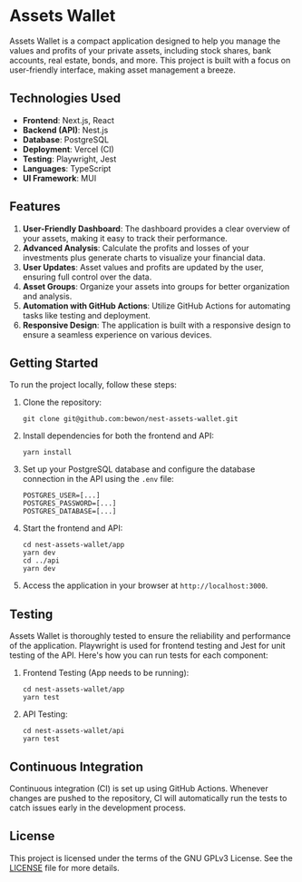 # Assets Wallet

Assets Wallet is a compact application designed to help you manage the values and profits of your private assets,
including stock shares, bank accounts, real estate, bonds, and more. This project is built with a focus on user-friendly
interface, making asset management a breeze.

## Technologies Used

- **Frontend**: Next.js, React
- **Backend (API)**: Nest.js
- **Database**: PostgreSQL
- **Deployment**: Vercel (CI)
- **Testing**: Playwright, Jest
- **Languages**: TypeScript
- **UI Framework**: MUI

## Features

1. **User-Friendly Dashboard**: The dashboard provides a clear overview of your assets, making it easy to track their
   performance.
2. **Advanced Analysis**: Calculate the profits and losses of your investments plus generate charts to visualize your
   financial data.
3. **User Updates**: Asset values and profits are updated by the user, ensuring full control over the data.
4. **Asset Groups**: Organize your assets into groups for better organization and analysis.
5. **Automation with GitHub Actions**: Utilize GitHub Actions for automating tasks like testing and deployment.
6. **Responsive Design**: The application is built with a responsive design to ensure a seamless experience on various
   devices.

## Getting Started

To run the project locally, follow these steps:

1. Clone the repository:

   ```shell
   git clone git@github.com:bewon/nest-assets-wallet.git
   ```

2. Install dependencies for both the frontend and API:

   ```shell
   yarn install
   ```

3. Set up your PostgreSQL database and configure the database connection in the API using the `.env` file:

   ```
   POSTGRES_USER=[...]
   POSTGRES_PASSWORD=[...]
   POSTGRES_DATABASE=[...]
   ```

4. Start the frontend and API:

   ```shell
   cd nest-assets-wallet/app
   yarn dev
   cd ../api
   yarn dev
   ```

5. Access the application in your browser at `http://localhost:3000`.

## Testing

Assets Wallet is thoroughly tested to ensure the reliability and performance of the application. Playwright is used for
frontend testing and Jest for unit testing of the API. Here's how you can run tests for each component:

1. Frontend Testing (App needs to be running):

   ```shell
   cd nest-assets-wallet/app
   yarn test
    ```

2. API Testing:

   ```shell
   cd nest-assets-wallet/api
   yarn test
   ```

## Continuous Integration

Continuous integration (CI) is set up using GitHub Actions. Whenever changes are pushed to the repository, CI will
automatically run the tests to catch issues early in the development process.

## License

This project is licensed under the terms of the GNU GPLv3 License. See the [LICENSE](LICENSE) file for more details.
